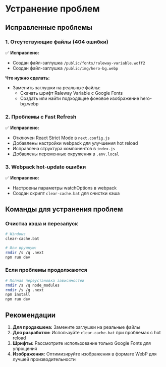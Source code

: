 # Устранение проблем

## Исправленные проблемы

### 1. Отсутствующие файлы (404 ошибки)

✅ **Исправлено:**
- Создан файл-заглушка `/public/fonts/raleway-variable.woff2`
- Создан файл-заглушка `/public/img/hero-bg.webp`

**Что нужно сделать:**
- Заменить заглушки на реальные файлы:
  - Скачать шрифт Raleway Variable с Google Fonts
  - Создать или найти подходящее фоновое изображение hero-bg.webp

### 2. Проблемы с Fast Refresh

✅ **Исправлено:**
- Отключен React Strict Mode в `next.config.js`
- Добавлены настройки webpack для улучшения hot reload
- Исправлена структура компонентов в `index.js`
- Добавлены переменные окружения в `.env.local`

### 3. Webpack hot-update ошибки

✅ **Исправлено:**
- Настроены параметры watchOptions в webpack
- Создан скрипт `clear-cache.bat` для очистки кэша

## Команды для устранения проблем

### Очистка кэша и перезапуск
```bash
# Windows
clear-cache.bat

# Или вручную:
rmdir /s /q .next
npm run dev
```

### Если проблемы продолжаются
```bash
# Полная переустановка зависимостей
rmdir /s /q node_modules
rmdir /s /q .next
npm install
npm run dev
```

## Рекомендации

1. **Для продакшена:** Замените заглушки на реальные файлы
2. **Для разработки:** Используйте `clear-cache.bat` при проблемах с hot reload
3. **Шрифты:** Рассмотрите использование только Google Fonts для упрощения
4. **Изображения:** Оптимизируйте изображения в формате WebP для лучшей производительности
